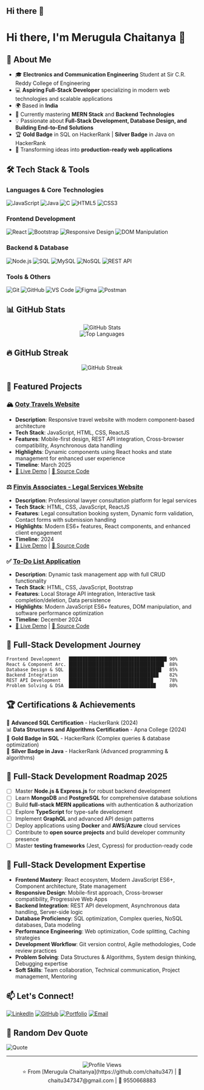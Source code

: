## Hi there 👋

# Hi there, I'm Merugula Chaitanya 👋

## 🚀 About Me
- 🎓 **Electronics and Communication Engineering** Student at Sir C.R. Reddy College of Engineering
- 💻 **Aspiring Full-Stack Developer** specializing in modern web technologies and scalable applications
- 🌍 Based in **India**
- 🎯 Currently mastering **MERN Stack** and **Backend Technologies**
- 💡 Passionate about **Full-Stack Development, Database Design, and Building End-to-End Solutions**
- 🏆 **Gold Badge** in SQL on HackerRank | **Silver Badge** in Java on HackerRank
- 🚀 Transforming ideas into **production-ready web applications**

## 🛠️ Tech Stack & Tools

### Languages & Core Technologies
![JavaScript](https://img.shields.io/badge/-JavaScript-F7DF1E?style=flat-square&logo=javascript&logoColor=black)
![Java](https://img.shields.io/badge/-Java-007396?style=flat-square&logo=java&logoColor=white)
![C](https://img.shields.io/badge/-C-A8B9CC?style=flat-square&logo=c&logoColor=black)
![HTML5](https://img.shields.io/badge/-HTML5-E34F26?style=flat-square&logo=html5&logoColor=white)
![CSS3](https://img.shields.io/badge/-CSS3-1572B6?style=flat-square&logo=css3&logoColor=white)

### Frontend Development
![React](https://img.shields.io/badge/-React-61DAFB?style=flat-square&logo=react&logoColor=black)
![Bootstrap](https://img.shields.io/badge/-Bootstrap-7952B3?style=flat-square&logo=bootstrap&logoColor=white)
![Responsive Design](https://img.shields.io/badge/-Responsive%20Design-FF6B6B?style=flat-square&logo=css3&logoColor=white)
![DOM Manipulation](https://img.shields.io/badge/-DOM%20Manipulation-F16529?style=flat-square&logo=html5&logoColor=white)

### Backend & Database
![Node.js](https://img.shields.io/badge/-Node.js-339933?style=flat-square&logo=node.js&logoColor=white)
![SQL](https://img.shields.io/badge/-SQL-336791?style=flat-square&logo=postgresql&logoColor=white)
![MySQL](https://img.shields.io/badge/-MySQL-4479A1?style=flat-square&logo=mysql&logoColor=white)
![NoSQL](https://img.shields.io/badge/-NoSQL-4DB33D?style=flat-square&logo=mongodb&logoColor=white)
![REST API](https://img.shields.io/badge/-REST%20API-02569B?style=flat-square&logo=fastapi&logoColor=white)

### Tools & Others
![Git](https://img.shields.io/badge/-Git-F05032?style=flat-square&logo=git&logoColor=white)
![GitHub](https://img.shields.io/badge/-GitHub-181717?style=flat-square&logo=github&logoColor=white)
![VS Code](https://img.shields.io/badge/-VS%20Code-007ACC?style=flat-square&logo=visual-studio-code&logoColor=white)
![Figma](https://img.shields.io/badge/-Figma-F24E1E?style=flat-square&logo=figma&logoColor=white)
![Postman](https://img.shields.io/badge/-Postman-FF6C37?style=flat-square&logo=postman&logoColor=white)

## 📊 GitHub Stats

<div align="center">
  <img src="https://github-readme-stats.vercel.app/api?username=chaitu347&show_icons=true&theme=radical&hide_border=true" alt="GitHub Stats" />
</div>

<div align="center">
  <img src="https://github-readme-stats.vercel.app/api/top-langs/?username=chaitu347&layout=compact&theme=radical&hide_border=true" alt="Top Languages" />
</div>

## 🔥 GitHub Streak

<div align="center">
  <img src="https://github-readme-streak-stats.herokuapp.com/?user=chaitu347&theme=radical&hide_border=true" alt="GitHub Streak" />
</div>

## 🌟 Featured Projects

### 🏔️ [Ooty Travels Website](https://github.com/chaitu347/ooty-travels)
- **Description**: Responsive travel website with modern component-based architecture
- **Tech Stack**: JavaScript, HTML, CSS, ReactJS
- **Features**: Mobile-first design, REST API integration, Cross-browser compatibility, Asynchronous data handling
- **Highlights**: Dynamic components using React hooks and state management for enhanced user experience
- **Timeline**: March 2025
- [🔗 Live Demo](#) | [📝 Source Code](https://github.com/chaitu347/ooty-travels)

### ⚖️ [Finvis Associates - Legal Services Website](https://github.com/chaitu347/finvis-associates)
- **Description**: Professional lawyer consultation platform for legal services
- **Tech Stack**: HTML, CSS, JavaScript, ReactJS
- **Features**: Legal consultation booking system, Dynamic form validation, Contact forms with submission handling
- **Highlights**: Modern ES6+ features, React components, and enhanced client engagement
- **Timeline**: 2024
- [🔗 Live Demo](#) | [📝 Source Code](https://github.com/chaitu347/finvis-associates)

### ✅ [To-Do List Application](https://github.com/chaitu347/todo-app)
- **Description**: Dynamic task management app with full CRUD functionality
- **Tech Stack**: HTML, CSS, JavaScript, Bootstrap
- **Features**: Local Storage API integration, Interactive task completion/deletion, Data persistence
- **Highlights**: Modern JavaScript ES6+ features, DOM manipulation, and software performance optimization
- **Timeline**: December 2024
- [🔗 Live Demo](#) | [📝 Source Code](https://github.com/chaitu347/todo-app)

## 🎯 Full-Stack Development Journey

```text
Frontend Development   ████████████████████████████████████ 90%
React & Component Arc. ███████████████████████████████████  88%
Database Design & SQL  ██████████████████████████████████   85%
Backend Integration    █████████████████████████████████    82%
REST API Development   ███████████████████████████████      78%
Problem Solving & DSA  ████████████████████████████████     80%
```

## 🏆 Certifications & Achievements

🥇 **Advanced SQL Certification** - HackerRank (2024)  
📊 **Data Structures and Algorithms Certification** - Apna College (2024)  
🏅 **Gold Badge in SQL** - HackerRank (Complex queries & database optimization)  
🥈 **Silver Badge in Java** - HackerRank (Advanced programming & algorithms)

## 🌱 Full-Stack Development Roadmap 2025
- [ ] Master **Node.js & Express.js** for robust backend development
- [ ] Learn **MongoDB** and **PostgreSQL** for comprehensive database solutions
- [ ] Build **full-stack MERN applications** with authentication & authorization
- [ ] Explore **TypeScript** for type-safe development
- [ ] Implement **GraphQL** and advanced API design patterns
- [ ] Deploy applications using **Docker** and **AWS/Azure** cloud services
- [ ] Contribute to **open source projects** and build developer community presence
- [ ] Master **testing frameworks** (Jest, Cypress) for production-ready code

## 💼 Full-Stack Development Expertise
- **Frontend Mastery**: React ecosystem, Modern JavaScript ES6+, Component architecture, State management
- **Responsive Design**: Mobile-first approach, Cross-browser compatibility, Progressive Web Apps
- **Backend Integration**: REST API development, Asynchronous data handling, Server-side logic
- **Database Proficiency**: SQL optimization, Complex queries, NoSQL databases, Data modeling
- **Performance Engineering**: Web optimization, Code splitting, Caching strategies
- **Development Workflow**: Git version control, Agile methodologies, Code review practices
- **Problem Solving**: Data Structures & Algorithms, System design thinking, Debugging expertise
- **Soft Skills**: Team collaboration, Technical communication, Project management, Mentoring

## 📫 Let's Connect!

[![LinkedIn](https://img.shields.io/badge/-LinkedIn-0A66C2?style=for-the-badge&logo=linkedin&logoColor=white)](https://linkedin.com/in/merugula-chaitanya)
[![GitHub](https://img.shields.io/badge/-GitHub-181717?style=for-the-badge&logo=github&logoColor=white)](https://github.com/chaitu347)
[![Portfolio](https://img.shields.io/badge/-Portfolio-000000?style=for-the-badge&logo=globe&logoColor=white)](#)
[![Email](https://img.shields.io/badge/-Email-EA4335?style=for-the-badge&logo=gmail&logoColor=white)](mailto:chaitu347347@gmail.com)

## 💭 Random Dev Quote
![Quote](https://quotes-github-readme.vercel.app/api?type=horizontal&theme=radical)

---

<div align="center">
  <img src="https://komarev.com/ghpvc/?username=chaitu347&style=flat-square&color=blue" alt="Profile Views"/>
</div>

<div align="center">
  ⭐️ From [Merugula Chaitanya](https://github.com/chaitu347) | 📧 chaitu347347@gmail.com | 📱 9550668883
</div>
